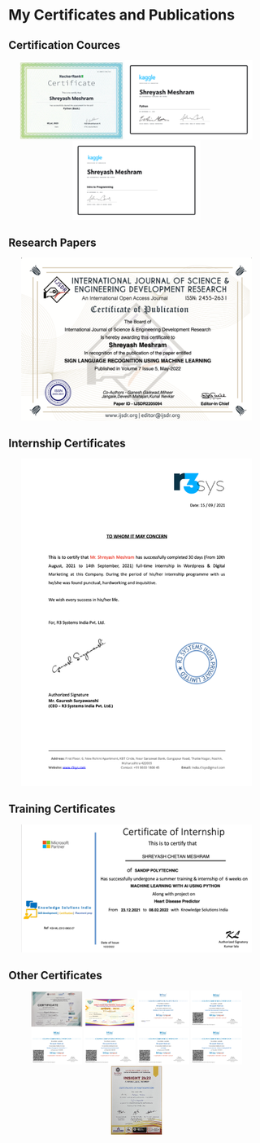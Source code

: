 # My Certificates and Publications

## Certification Cources
<div float=left align=center>
  <img src="https://github.com/shreyuu/certificates/blob/main/image/1688928201188.png" width="40%" />
  <img src="https://github.com/shreyuu/certificates/blob/main/image/Python(kaggle).png" width="50%" />
  <img src="https://github.com/shreyuu/certificates/blob/main/image/Intro_to_Programming(kaggle).png" width="50%" />
</div>

## Research Papers
<div float=left align=center>
  <img src="https://github.com/shreyuu/certificates/blob/main/image/IJSDR2205094_Certificate.png" width="90%" />
</div>

## Internship Certificates
<div float=left align=center>
  <img src="https://github.com/shreyuu/certificates/blob/main/image/R3_system_internship.png" width="90%" />
</div>


## Training Certificates
<div float=left align=center>
  <img src="https://github.com/shreyuu/certificates/blob/main/image/quantam_learninig.png" width="90%" />
</div>


## Other Certificates
<div float=left align=center>
  <img src="https://github.com/shreyuu/certificates/blob/main/image/Siem_project_competition.png" width="20%" />
  <img src="https://github.com/shreyuu/certificates/blob/main/image/amrutvahini_certificate.png" width="20%" />
  <img src="https://github.com/shreyuu/certificates/blob/main/image/IAM_infosys.png" width="20%" />
  <img src="https://github.com/shreyuu/certificates/blob/main/image/building_blog_infosys.png" width="20%" />
  <img src="https://github.com/shreyuu/certificates/blob/main/image/dbms_infosys.png" width="20%" />
  <img src="https://github.com/shreyuu/certificates/blob/main/image/java_fund_infosys.png" width="20%" />
  <img src="https://github.com/shreyuu/certificates/blob/main/image/js_infosys.png" width="20%" />
  <img src="https://github.com/shreyuu/certificates/blob/main/image/se_infosys.png" width="20%" />
  <img src="https://github.com/shreyuu/certificates/blob/main/image/Insight_project_competition.png" width="20%" />
</div>

